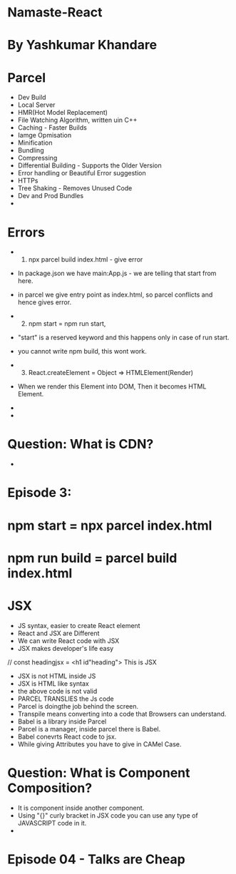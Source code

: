 # Namaste-React
# By Yashkumar Khandare

# Parcel 
- Dev Build
- Local Server
- HMR(Hot Model Replacement)
- File Watching Algorithm, written uin C++
- Caching - Faster Builds
- Iamge Opmisation
- Minification
- Bundling 
- Compressing
- Differential Building - Supports the Older Version
- Error handling or Beautiful Error suggestion
- HTTPs
- Tree Shaking - Removes Unused Code
- Dev and Prod Bundles 
- 


# Errors
- 1. npx parcel build index.html - give error 
- In package.json we have main:App.js - we are telling that start from here.
- in parcel we give entry point as index.html, so parcel conflicts and hence gives error.

- 2. npm start = npm run start,
- "start" is a reserved keyword and this happens only in case of run start.
- you cannot write npm build, this wont work.

- 3. React.createElement = Object => HTMLElement(Render)
- When we render this Element into DOM, Then it becomes HTML Element.
- 
- 
# Question: What is CDN?
- 
# Episode 3:

# npm start = npx parcel index.html

# npm run build = parcel build index.html

# JSX 
- JS syntax, easier to create React element
- React and JSX are Different
- We can write React code with JSX
- JSX makes developer's life easy
 
 // const headingjsx = <h1 id"heading"> This is JSX</h1>
- JSX is not HTML inside JS
- JSX is HTML like syntax
- the above code is not valid
- PARCEL TRANSLIES the Js code
- Parcel is doingthe job behind the screen.
- Transpile means converting into a code that Browsers can understand.
- Babel is a library inside Parcel
- Parcel is a manager, inside parcel there is Babel.
- Babel conevrts React code to jsx.
- While giving Attributes you have to give in CAMel Case.


# Question: What is Component Composition?
- It is component inside another component. 
- Using "{}" curly bracket in JSX code you can use any type of JAVASCRIPT code in it. 
- 

# Episode 04 - Talks are Cheap

